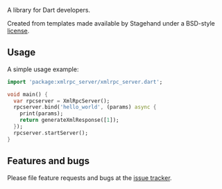 A library for Dart developers.

Created from templates made available by Stagehand under a BSD-style
[license](https://github.com/dart-lang/stagehand/blob/master/LICENSE).

## Usage

A simple usage example:

```dart
import 'package:xmlrpc_server/xmlrpc_server.dart';

void main() {
  var rpcserver = XmlRpcServer();
  rpcserver.bind('hello_world', (params) async {
    print(params);
    return generateXmlResponse([1]);
  });
  rpcserver.startServer();
}
```

## Features and bugs

Please file feature requests and bugs at the [issue tracker][tracker].

[tracker]: https://github.com/Sashiri/xmlrpc_server/issues
